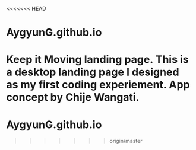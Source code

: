 <<<<<<< HEAD
# AygyunG.github.io
Keep it Moving landing page.
This is a desktop landing page I designed as my first coding experiement. App concept by Chije Wangati.
=======
# AygyunG.github.io
>>>>>>> origin/master
